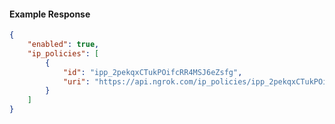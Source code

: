 <!-- Code generated for API Clients. DO NOT EDIT. -->

#### Example Response

```json
{
	"enabled": true,
	"ip_policies": [
		{
			"id": "ipp_2pekqxCTukPOifcRR4MSJ6eZsfg",
			"uri": "https://api.ngrok.com/ip_policies/ipp_2pekqxCTukPOifcRR4MSJ6eZsfg"
		}
	]
}
```

